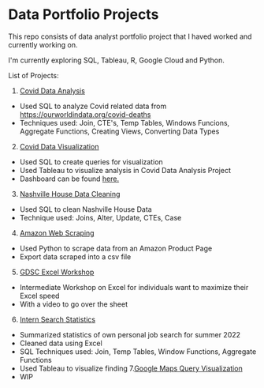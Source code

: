 # Data Portfolio Projects
This repo consists of data analyst portfolio project that I haved worked and currently working on.

I'm currently exploring SQL, Tableau, R, Google Cloud and Python. 

List of Projects:
1. [Covid Data Analysis](https://github.com/lhnminh/Data-Portfolio-Projects/tree/main/Covid%20Data%20Analysis)
- Used SQL to analyze Covid related data from https://ourworldindata.org/covid-deaths
- Techniques used: Join, CTE's, Temp Tables, Windows Funcions, Aggregate Functions, Creating Views, Converting Data Types
2. [Covid Data Visualization](https://github.com/lhnminh/Data-Portfolio-Projects/tree/main/Covid%20Data%20Visualization)
- Used SQL to create queries for visualization
- Used Tableau to visualize analysis in Covid Data Analysis Project 
- Dashboard can be found [here.](https://public.tableau.com/app/profile/minh.le4374/viz/CovidStatisticsDashboard_16426313445680/Dashboard1)
3. [Nashville House Data Cleaning](https://github.com/lhnminh/Data-Portfolio-Projects/tree/main/Nashville%20House%20Data%20Cleaning)
- Used SQL to clean Nashville House Data
- Technique used: Joins, Alter, Update, CTEs, Case
4. [Amazon Web Scraping](https://github.com/lhnminh/Data-Portfolio-Projects/tree/main/Amazon%20Web%20Scraping)
- Used Python to scrape data from an Amazon Product Page
- Export data scraped into a csv file
5. [GDSC Excel Workshop](https://github.com/lhnminh/Data-Portfolio-Projects/tree/main/GDSC%20Excel%20Workshop)
- Intermediate Workshop on Excel for individuals want to maximize their Excel speed
- With a video to go over the sheet
6. [Intern Search Statistics](https://github.com/lhnminh/Data-Portfolio-Projects/tree/main/Intern%20Search%20Statistics)
- Summarized statistics of own personal job search for summer 2022
- Cleaned data using Excel
- SQL Techniques used: Join, Temp Tables, Window Functions, Aggregate Functions
- Used Tableau to visualize finding
7.[Google Maps Query Visualization](https://github.com/lhnminh/Data-Portfolio-Projects/tree/main/Google%20Maps%20Query%20Visualization)
- WIP
